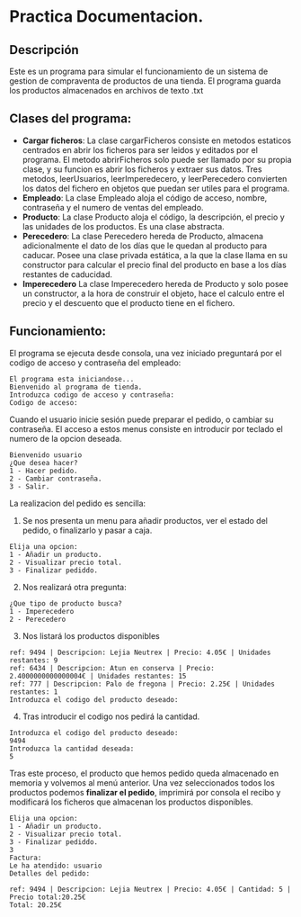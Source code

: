 # Practica Documentacion.

## Descripción
Este es un programa para simular el funcionamiento de un sistema de gestion de compraventa de productos de una tienda.
El programa guarda los productos almacenados en archivos de texto .txt

## Clases del programa:

* **Cargar ficheros**:
  La clase cargarFicheros consiste en metodos estaticos centrados en abrir los ficheros para ser leidos y editados por el programa.
  El metodo abrirFicheros solo puede ser llamado por su propia clase, y su funcion es abrir los ficheros y extraer sus datos.
  Tres metodos, leerUsuarios, leerImperedecero, y leerPerecedero convierten los datos del fichero en objetos que puedan ser utiles para el programa.
* **Empleado**:
  La clase Empleado aloja el código de acceso, nombre, contraseña y el numero de ventas del empleado.
* **Producto**:
  La clase Producto aloja el código, la descripción, el precio y las unidades de los productos. Es una clase abstracta.
* **Perecedero**:
  La clase Perecedero hereda de Producto, almacena adicionalmente el dato de los días que le quedan al producto para caducar. 
  Posee una clase privada estática, a la que la clase llama en su constructor para calcular el precio final del producto en base a los días restantes de caducidad.
* **Imperecedero**
  La clase Imperecedero hereda de Producto y solo posee un constructor, a la hora de construir el objeto, hace el calculo entre el precio y el descuento que el producto tiene en el fichero.
  
 ## Funcionamiento:
 
 El programa se ejecuta desde consola, una vez iniciado preguntará por el codigo de acceso y contraseña del empleado:
 
 ```
 El programa esta iniciandose...
Bienvenido al programa de tienda.
Introduzca codigo de acceso y contraseña: 
Codigo de acceso:
 ```
 
 Cuando el usuario inicie sesión puede preparar el pedido, o cambiar su contraseña.
 El acceso a estos menus consiste en introducir por teclado el numero de la opcion deseada.
 
 ```
 Bienvenido usuario
¿Que desea hacer?
1 - Hacer pedido.
2 - Cambiar contraseña.
3 - Salir.
 ```
 
 La realizacion del pedido es sencilla:
 
 1. Se nos presenta un menu para añadir productos, ver el estado del pedido, o finalizarlo y pasar a caja.
 ```
 Elija una opcion:
1 - Añadir un producto.
2 - Visualizar precio total.
3 - Finalizar pediddo.
 ```
 
 2. Nos realizará otra pregunta:
 
 ```
 ¿Que tipo de producto busca?
1 - Imperecedero
2 - Perecedero
 ```
 
 3. Nos listará los productos disponibles
 
 ```
ref: 9494 | Descripcion: Lejia Neutrex | Precio: 4.05€ | Unidades restantes: 9
ref: 6434 | Descripcion: Atun en conserva | Precio: 2.4000000000000004€ | Unidades restantes: 15
ref: 777 | Descripcion: Palo de fregona | Precio: 2.25€ | Unidades restantes: 1
Introduzca el codigo del producto deseado:
 ```
 4. Tras introducir el codigo nos pedirá la cantidad.
```
Introduzca el codigo del producto deseado:
9494
Introduzca la cantidad deseada:
5
```

Tras este proceso, el producto que hemos pedido queda almacenado en memoria y volvemos al menú anterior.
Una vez seleccionados todos los productos podemos **finalizar el pedido**, imprimirá por consola el recibo y modificará los ficheros que almacenan los productos disponibles.

```
Elija una opcion:
1 - Añadir un producto.
2 - Visualizar precio total.
3 - Finalizar pediddo.
3
Factura:
Le ha atendido: usuario
Detalles del pedido:

ref: 9494 | Descripcion: Lejia Neutrex | Precio: 4.05€ | Cantidad: 5 | Precio total:20.25€
Total: 20.25€
```

